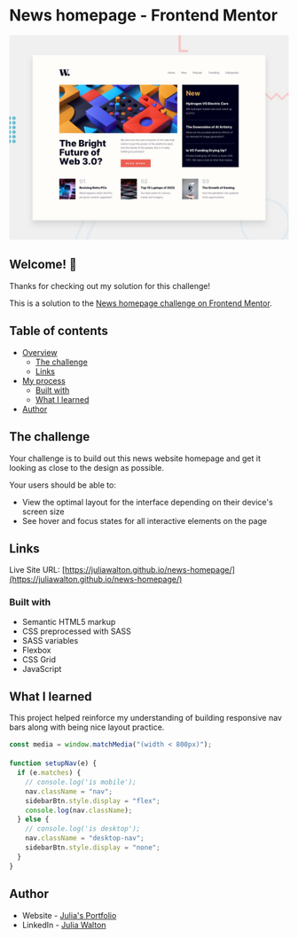 # News homepage - Frontend Mentor

![Design preview for the News homepage coding challenge](./design/desktop-preview.jpg)

## Welcome! 👋

Thanks for checking out my solution for this challenge!

This is a solution to the [News homepage challenge on Frontend Mentor](https://www.frontendmentor.io/challenges/news-homepage-H6SWTa1MFl).

## Table of contents

- [Overview](#overview)
  - [The challenge](#the-challenge)
  - [Links](#links)
- [My process](#my-process)
  - [Built with](#built-with)
  - [What I learned](#what-i-learned)
- [Author](#author)

## The challenge

Your challenge is to build out this news website homepage and get it looking as close to the design as possible.

Your users should be able to:

- View the optimal layout for the interface depending on their device's screen size
- See hover and focus states for all interactive elements on the page

## Links

Live Site URL: [https://juliawalton.github.io/news-homepage/](https://juliawalton.github.io/news-homepage/)

### Built with

- Semantic HTML5 markup
- CSS preprocessed with SASS
- SASS variables
- Flexbox
- CSS Grid
- JavaScript

## What I learned

This project helped reinforce my understanding of building responsive nav bars along with being nice layout practice.

```js
const media = window.matchMedia("(width < 800px)");

function setupNav(e) {
  if (e.matches) {
    // console.log('is mobile');
    nav.className = "nav";
    sidebarBtn.style.display = "flex";
    console.log(nav.className);
  } else {
    // console.log('is desktop');
    nav.className = "desktop-nav";
    sidebarBtn.style.display = "none";
  }
}
```

## Author

- Website - [Julia's Portfolio](https://juliawalton.github.io/portfolio/)
- LinkedIn - [Julia Walton](https://www.linkedin.com/in/juliawalton/)
